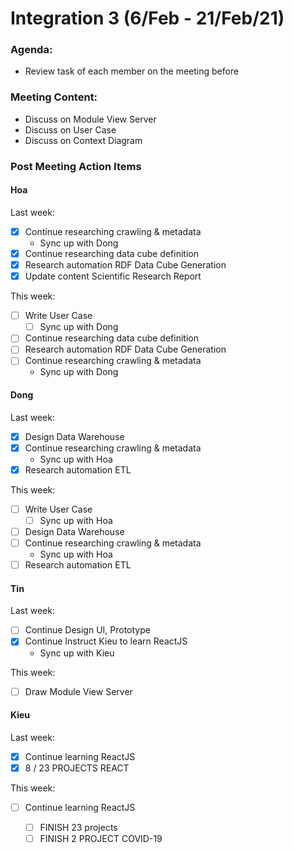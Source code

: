 # Integration 3 (6/Feb - 21/Feb/21)

### Agenda:

- Review task of each member on the meeting before

### Meeting Content:

- Discuss on Module View Server
- Discuss on User Case
- Discuss on Context Diagram

### Post Meeting Action Items

#### Hoa

Last week:

- [x] Continue researching crawling & metadata
  - Sync up with Dong
- [x] Continue researching data cube definition
- [x] Research automation RDF Data Cube Generation
- [x] Update content Scientific Research Report

This week:

- [ ] Write User Case
  - [ ] Sync up with Dong
- [ ] Continue researching data cube definition
- [ ] Research automation RDF Data Cube Generation
- [ ] Continue researching crawling & metadata
  - Sync up with Dong

#### Dong

Last week:

- [x] Design Data Warehouse
- [x] Continue researching crawling & metadata
  - Sync up with Hoa
- [x] Research automation ETL

This week:

- [ ] Write User Case
  - [ ] Sync up with Hoa
- [ ] Design Data Warehouse
- [ ] Continue researching crawling & metadata
  - Sync up with Hoa
- [ ] Research automation ETL

#### Tin

Last week:

- [ ] Continue Design UI, Prototype
- [x] Continue Instruct Kieu to learn ReactJS
  - Sync up with Kieu

This week:

- [ ] Draw Module View Server

#### Kieu

Last week:

- [x] Continue learning ReactJS
- [x] 8 / 23 PROJECTS REACT

This week:

- [ ] Continue learning ReactJS

  - [ ] FINISH 23 projects
  - [ ] FINISH 2 PROJECT COVID-19
